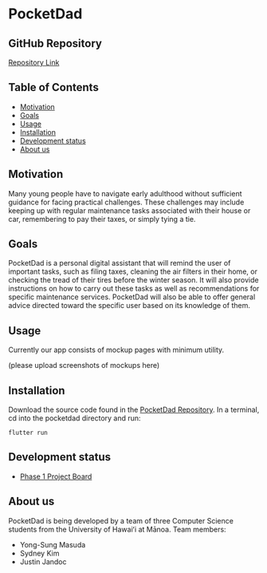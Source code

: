 # PocketDad

## GitHub Repository
[Repository Link](https://github.com/PocketDad/pocketdad)

## Table of Contents
* [Motivation](#motivation)
* [Goals](#goals)
* [Usage](#usage)
* [Installation](#installation)
* [Development status](#development-status)
* [About us](#about-us)

## Motivation
Many young people have to navigate early adulthood without sufficient guidance for facing practical challenges. 
These challenges may include keeping up with regular maintenance tasks associated with their house or car, remembering to pay their taxes, or simply tying a tie.


## Goals
PocketDad is a personal digital assistant that will remind the user of important tasks, such as filing taxes, cleaning the air filters in their home, or checking the tread of their tires before the winter season.
It will also provide instructions on how to carry out these tasks as well as recommendations for specific maintenance services.
PocketDad will also be able to offer general advice directed toward the specific user based on its knowledge of them.


## Usage
Currently our app consists of mockup pages with minimum utility.

(please upload screenshots of mockups here)


## Installation
Download the source code found in the [PocketDad Repository](https://github.com/PocketDad/pocketdad).
In a terminal, cd into the pocketdad directory and run:
```
flutter run
```

## Development status
* [Phase 1 Project Board](https://github.com/orgs/PocketDad/projects/1)

## About us
PocketDad is being developed by a team of three Computer Science students from the University of Hawaiʻi at Mānoa.
Team members:
* Yong-Sung Masuda
* Sydney Kim
* Justin Jandoc
